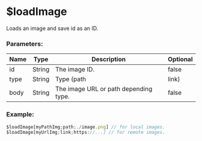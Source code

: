 # $loadImage
Loads an image and save id as an ID.

### Parameters:
| Name          | Type        | Description                           | Optional |
| ------------- | ----------- | ------------------------------------- | -------- |
| id            | String      | The image ID.                         | false    |
| type          | String      | Type (path | link)                    | false    |
| body          | String      | The image URL or path depending type. | false    |

### Example:
```js
$loadImage[myPathImg;path;./image.png] // for local images.
$loadImage[myUrlImg;link;https://...] // for remote images.
```
